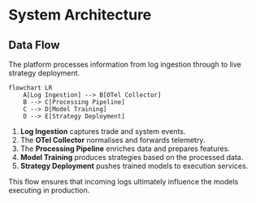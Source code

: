 # System Architecture

## Data Flow

The platform processes information from log ingestion through to live strategy deployment.

```mermaid
flowchart LR
    A[Log Ingestion] --> B[OTel Collector]
    B --> C[Processing Pipeline]
    C --> D[Model Training]
    D --> E[Strategy Deployment]
```

1. **Log Ingestion** captures trade and system events.
2. The **OTel Collector** normalises and forwards telemetry.
3. The **Processing Pipeline** enriches data and prepares features.
4. **Model Training** produces strategies based on the processed data.
5. **Strategy Deployment** pushes trained models to execution services.

This flow ensures that incoming logs ultimately influence the models executing in production.

